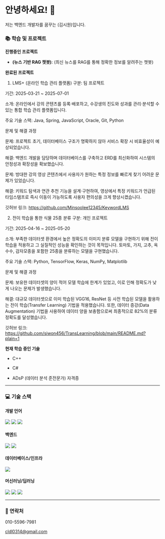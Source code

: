 # 안녕하세요! 👋
저는 백엔드 개발자를 꿈꾸는 (김시원)입니다.

### 📚 학습 및 프로젝트
**진행중인 프로젝트**
- **(뉴스 기반 RAG 챗봇)**: (최신 뉴스를 RAG를 통해 정확한 정보를 알려주는 챗봇)

**완료된 프로젝트**

1. LMS+ (온라인 학습 관리 플랫폼)
구분: 팀 프로젝트

기간: 2025-03-21 ~ 2025-07-01

소개: 온라인에서 강의 콘텐츠를 등록·배포하고, 수강생의 진도와 성과를 관리·분석할 수 있는 통합 학습 관리 플랫폼입니다.

주요 기술 스택: Java, Spring, JavaScript, Oracle, Git, Python

문제 및 해결 과정

문제: 프로젝트 초기, 데이터베이스 구조가 명확하지 않아 서비스 확장 시 비효율성이 예상되었습니다.

해결: 백엔드 개발을 담당하며 데이터베이스를 구축하고 ERD를 최신화하여 시스템의 안정성과 확장성을 확보했습니다.

문제: 방대한 강의 영상 콘텐츠에서 사용자가 원하는 특정 정보를 빠르게 찾기 어려운 문제가 있었습니다.

해결: 키워드 탐색과 연관 추천 기능을 설계·구현하여, 영상에서 특정 키워드가 언급된 타임스탬프로 즉시 이동이 가능하도록 사용자 편의성을 크게 향상시켰습니다.

깃허브 링크: https://github.com/Minsoolee12345/KeywordLMS

2. 전이 학습을 통한 식물 25종 분류
구분: 개인 프로젝트

기간: 2025-04-16 ~ 2025-05-20

소개: 부족한 데이터셋 환경에서 높은 정확도의 이미지 분류 모델을 구현하기 위해 전이 학습을 적용하고 그 실질적인 성능을 확인하는 것이 목적입니다. 토마토, 가지, 고추, 옥수수, 감자모종을 포함한 25종을 분류하는 모델을 구현했습니다.

주요 기술 스택: Python, TensorFlow, Keras, NumPy, Matplotlib

문제 및 해결 과정

문제: 보유한 데이터셋의 양이 적어 모델 학습에 한계가 있었고, 이로 인해 정확도가 낮게 나오는 문제가 발생했습니다.

해결: 대규모 데이터셋으로 이미 학습된 VGG16, ResNet 등 사전 학습된 모델을 활용하는 전이 학습(Transfer Learning) 기법을 적용했습니다. 또한, 데이터 증강(Data Augmentation) 기법을 사용하여 데이터 양을 보충함으로써 최종적으로 82%의 분류 정확도를 달성했습니다.

깃허브 링크: https://github.com/siwon456/TransLearning/blob/main/README.md?plain=1

**현재 학습 중인 기술**

- C++

- C#

- ADsP (데이터 분석 준전문가) 자격증

---

### 💻 기술 스택

<div align="left">

#### 개발 언어
  <img src="https://img.shields.io/badge/Python-3776AB?style=for-the-badge&logo=python&logoColor=white">
  <img src="https://img.shields.io/badge/Java-007396?style=for-the-badge&logo=java&logoColor=white">
  <img src="https://img.shields.io/badge/C%2B%2B-00599C?style=for-the-badge&logo=c%2B%2B&logoColor=white">

#### 백엔드
  <img src="https://img.shields.io/badge/Spring_Boot-6DB33F?style=for-the-badge&logo=springboot&logoColor=white">
  <img src="https://img.shields.io/badge/FastAPI-009688?style=for-the-badge&logo=fastapi&logoColor=white">

#### 데이터베이스/인프라
  <img src="https://img.shields.io/badge/MySQL-4479A1?style=for-the-badge&logo=mysql&logoColor=white">

#### 머신러닝/딥러닝
  <img src="https://img.shields.io/badge/TensorFlow-FF6F00?style=for-the-badge&logo=tensorflow&logoColor=white">
  <img src="https://img.shields.io/badge/Keras-D00000?style=for-the-badge&logo=keras&logoColor=white">
  <img src="https://img.shields.io/badge/NumPy-013243?style=for-the-badge&logo=numpy&logoColor=white">
  
</div>

---

### 🔗 연락처

010-5596-7981

cldl0314@gmail.com
